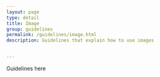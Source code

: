 ```yaml
---
layout: page
type: detail
title: Image
group: guidelines
permalink: /guidelines/image.html
description: Guidelines that explain how to use images


---
```


Guidelines here

